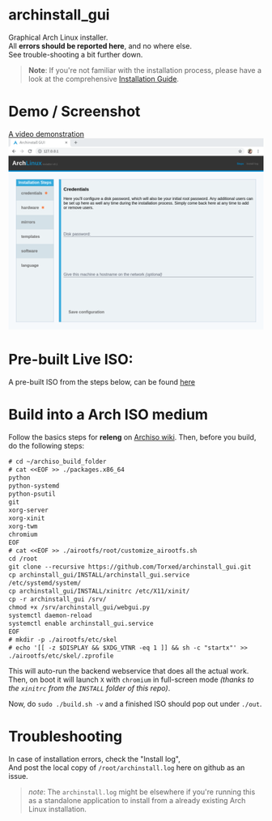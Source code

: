 # archinstall_gui
Graphical Arch Linux installer.<br>
All **errors should be reported here**, and no where else.<br>
See trouble-shooting a bit further down.

> **Note**: If you're not familiar with the installation process, please have a look at the comprehensive [Installation Guide](https://wiki.archlinux.org/index.php/Installation_guide).

# Demo / Screenshot

[A video demonstration](https://youtu.be/P11v3C-nhnw)
![screenshot](screenshot.png)

# Pre-built Live ISO:

A pre-built ISO from the steps below, can be found [here](https://hvornum.se/archiso/)

# Build into a Arch ISO medium

Follow the basics steps for **releng** on [Archiso wiki](https://wiki.archlinux.org/index.php/Archiso). Then, before you build, do the following steps:

```
# cd ~/archiso_build_folder
# cat <<EOF >> ./packages.x86_64
python
python-systemd
python-psutil
git
xorg-server
xorg-xinit
xorg-twm
chromium
EOF
# cat <<EOF >> ./airootfs/root/customize_airootfs.sh
cd /root
git clone --recursive https://github.com/Torxed/archinstall_gui.git
cp archinstall_gui/INSTALL/archinstall_gui.service /etc/systemd/system/
cp archinstall_gui/INSTALL/xinitrc /etc/X11/xinit/
cp -r archinstall_gui /srv/
chmod +x /srv/archinstall_gui/webgui.py
systemctl daemon-reload
systemctl enable archinstall_gui.service
EOF
# mkdir -p ./airootfs/etc/skel
# echo '[[ -z $DISPLAY && $XDG_VTNR -eq 1 ]] && sh -c "startx"' >> ./airootfs/etc/skel/.zprofile
```

This will auto-run the backend webservice that does all the actual work.<br>
Then, on boot it will launch `X` with `chromium` in full-screen mode *(thanks to the `xinitrc` from the `INSTALL` folder of this repo)*.

Now, do `sudo ./build.sh -v` and a finished ISO should pop out under `./out`.

# Troubleshooting

In case of installation errors, check the "Install log",<br>
And post the local copy of `/root/archinstall.log` here on github as an issue.

> *note*: The `archinstall.log` might be elsewhere if you're running this as a standalone application to install from a already existing Arch Linux installation.